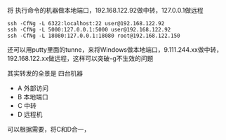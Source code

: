 将 执行命令的机器做本地端口，192.168.122.92做中转，127.0.0.1做远程
```shell
ssh -CfNg -L 6322:localhost:22 user@192.168.122.92
ssh -CfNg -L 5000:127.0.0.1:5000 user@192.168.122.92
ssh -CfNg -L 18080:127.0.0.1:18080 root@192.168.122.150
```

还可以用putty里面的tunne，来将Windows做本地端口，9.111.244.xx做中转，192.168.122.xx做远程，这样可以突破-g不生效的问题

其实转发的全景是 四台机器
- A 外部访问
- B 本地端口
- C 中转
- D 远程机

可以根据需要，将C和D合一，
